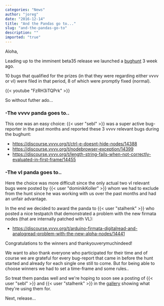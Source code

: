 ```yaml
---
categories: "News"
author: "joreg"
date: "2016-12-14"
title: "And the Pandas go to..."
slug: "and-the-pandas-go-to"
description: ""
imported: "true"
---
```



Aloha,

Leading up to the imminent beta35 release we launched a [bughunt](/blog/find-a-bug-win-a-panda-%28latte%29) 3 week ago. 

10 bugs that qualified for the prizes (in that they were regarding either vvvv or vl) were filed in that period, 8 of which were promptly fixed (normal). 

{{< youtube "FzRH3iTQPrk" >}}

So without futher ado...

<!--{SPLIT()}-->
### -The vvvv panda goes to..
This one was an easy choice: {{< user "sebl" >}} was a super active bug-reporter in the past months and reported these 3 vvvv relevant bugs during the bughunt:
* https://discourse.vvvv.org/t/ctrl-e-doesnt-hide-nodes/14388
* https://discourse.vvvv.org/t/nodebrowser-exception/14399
* https://discourse.vvvv.org/t/length-string-fails-when-not-correctly-evaluated-in-first-frame/14455
<!--~~~-->
### -The vl panda goes to..
Here the choice was more difficult since the only actual two vl relevant bugs were posted by {{< user "dominikKoller" >}} whom we had to exclude from the hunt since he was working with us over the past months and had an unfair advantage. 

In the end we decided to award the panda to {{< user "stalhenk" >}} who posted a nice testpatch that demonstrated a problem with the new firmata nodes (that are internally patched with VL):
* https://discourse.vvvv.org/t/arduino-firmata-digitalread-and-analogread-problem-with-the-new-alpha-nodes/14441
<!--{SPLIT}-->

Congratulations to the winners and thankyouverymuchindeed!

We want to also thank everyone who participated for their time and of course we are grateful for every bug-report that came in before the hunt started and already for each single one still to come. But for being able to choose winners we had to set a time-frame and some rules.. 

So treat them pandas well and we're hoping to soon see a posting of {{< user "sebl" >}} and {{< user "stalhenk" >}} in the [gallery](https://visualprogramming.net/#Showcase) showing what they're using them for.

Next, release...
